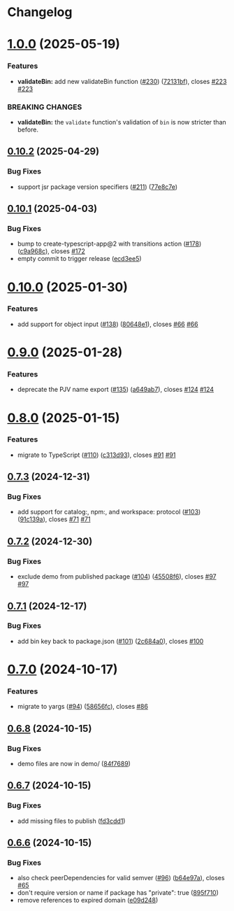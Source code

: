 # Changelog

# [1.0.0](https://github.com/JoshuaKGoldberg/package-json-validator/compare/v0.10.2...v1.0.0) (2025-05-19)

### Features

- **validateBin:** add new validateBin function ([#230](https://github.com/JoshuaKGoldberg/package-json-validator/issues/230)) ([72131bf](https://github.com/JoshuaKGoldberg/package-json-validator/commit/72131bf986d9078948877bd5ec23c340ac4ee577)), closes [#223](https://github.com/JoshuaKGoldberg/package-json-validator/issues/223) [#223](https://github.com/JoshuaKGoldberg/package-json-validator/issues/223)

### BREAKING CHANGES

- **validateBin:** the `validate` function's validation of `bin` is now
  stricter than before.

## [0.10.2](https://github.com/JoshuaKGoldberg/package-json-validator/compare/v0.10.1...v0.10.2) (2025-04-29)

### Bug Fixes

- support jsr package version specifiers ([#211](https://github.com/JoshuaKGoldberg/package-json-validator/issues/211)) ([77e8c7e](https://github.com/JoshuaKGoldberg/package-json-validator/commit/77e8c7e1f238ccfd82ed20bfc83e96bae962b25a))

## [0.10.1](https://github.com/JoshuaKGoldberg/package-json-validator/compare/v0.10.0...v0.10.1) (2025-04-03)

### Bug Fixes

- bump to create-typescript-app@2 with transitions action ([#178](https://github.com/JoshuaKGoldberg/package-json-validator/issues/178)) ([c9a968c](https://github.com/JoshuaKGoldberg/package-json-validator/commit/c9a968cce1efc5e2902abd77f3d8ed719d280301)), closes [#172](https://github.com/JoshuaKGoldberg/package-json-validator/issues/172)
- empty commit to trigger release ([ecd3ee5](https://github.com/JoshuaKGoldberg/package-json-validator/commit/ecd3ee5c19f275adf14e79aa3240fccd1af2cc1f))

# [0.10.0](https://github.com/JoshuaKGoldberg/package-json-validator/compare/v0.9.0...v0.10.0) (2025-01-30)

### Features

- add support for object input ([#138](https://github.com/JoshuaKGoldberg/package-json-validator/issues/138)) ([80648e1](https://github.com/JoshuaKGoldberg/package-json-validator/commit/80648e1ab9bc7f70ae0f16892d6714aa68ec6394)), closes [#66](https://github.com/JoshuaKGoldberg/package-json-validator/issues/66) [#66](https://github.com/JoshuaKGoldberg/package-json-validator/issues/66)

# [0.9.0](https://github.com/JoshuaKGoldberg/package-json-validator/compare/v0.8.0...v0.9.0) (2025-01-28)

### Features

- deprecate the PJV name export ([#135](https://github.com/JoshuaKGoldberg/package-json-validator/issues/135)) ([a649ab7](https://github.com/JoshuaKGoldberg/package-json-validator/commit/a649ab7ea2c86c6008da88df407aa08448785875)), closes [#124](https://github.com/JoshuaKGoldberg/package-json-validator/issues/124) [#124](https://github.com/JoshuaKGoldberg/package-json-validator/issues/124)

# [0.8.0](https://github.com/JoshuaKGoldberg/package-json-validator/compare/v0.7.3...v0.8.0) (2025-01-15)

### Features

- migrate to TypeScript ([#110](https://github.com/JoshuaKGoldberg/package-json-validator/issues/110)) ([c313d93](https://github.com/JoshuaKGoldberg/package-json-validator/commit/c313d93c005abb572b70212af80105ff36e76fc7)), closes [#91](https://github.com/JoshuaKGoldberg/package-json-validator/issues/91) [#91](https://github.com/JoshuaKGoldberg/package-json-validator/issues/91)

## [0.7.3](https://github.com/JoshuaKGoldberg/package-json-validator/compare/v0.7.2...v0.7.3) (2024-12-31)

### Bug Fixes

- add support for catalog:, npm:, and workspace: protocol ([#103](https://github.com/JoshuaKGoldberg/package-json-validator/issues/103)) ([91c139a](https://github.com/JoshuaKGoldberg/package-json-validator/commit/91c139ad3b260e0638e8bab0ce85b62ff12061f5)), closes [#71](https://github.com/JoshuaKGoldberg/package-json-validator/issues/71) [#71](https://github.com/JoshuaKGoldberg/package-json-validator/issues/71)

## [0.7.2](https://github.com/JoshuaKGoldberg/package-json-validator/compare/v0.7.1...v0.7.2) (2024-12-30)

### Bug Fixes

- exclude demo from published package ([#104](https://github.com/JoshuaKGoldberg/package-json-validator/issues/104)) ([45508f6](https://github.com/JoshuaKGoldberg/package-json-validator/commit/45508f6bbccb6f79d67486277ae93434f8a08003)), closes [#97](https://github.com/JoshuaKGoldberg/package-json-validator/issues/97) [#97](https://github.com/JoshuaKGoldberg/package-json-validator/issues/97)

## [0.7.1](https://github.com/JoshuaKGoldberg/package-json-validator/compare/v0.7.0...v0.7.1) (2024-12-17)

### Bug Fixes

- add bin key back to package.json ([#101](https://github.com/JoshuaKGoldberg/package-json-validator/issues/101)) ([2c684a0](https://github.com/JoshuaKGoldberg/package-json-validator/commit/2c684a0addd2e9c24dbae8c771ecd817d41f7c04)), closes [#100](https://github.com/JoshuaKGoldberg/package-json-validator/issues/100)

# [0.7.0](https://github.com/JoshuaKGoldberg/package-json-validator/compare/v0.6.8...v0.7.0) (2024-10-17)

### Features

- migrate to yargs ([#94](https://github.com/JoshuaKGoldberg/package-json-validator/issues/94)) ([58656fc](https://github.com/JoshuaKGoldberg/package-json-validator/commit/58656fce679786f96ec6943e102ca42f9329d864)), closes [#86](https://github.com/JoshuaKGoldberg/package-json-validator/issues/86)

## [0.6.8](https://github.com/JoshuaKGoldberg/package-json-validator/compare/v0.6.7...v0.6.8) (2024-10-15)

### Bug Fixes

- demo files are now in demo/ ([84f7689](https://github.com/JoshuaKGoldberg/package-json-validator/commit/84f76891ebc023ef43dcfd9a62c382f842887dea))

## [0.6.7](https://github.com/JoshuaKGoldberg/package-json-validator/compare/v0.6.6...v0.6.7) (2024-10-15)

### Bug Fixes

- add missing files to publish ([fd3cdd1](https://github.com/JoshuaKGoldberg/package-json-validator/commit/fd3cdd105e7c48584c9f39c05336306ee2f71df2))

## [0.6.6](https://github.com/JoshuaKGoldberg/package-json-validator/compare/v0.6.3...v0.6.6) (2024-10-15)

### Bug Fixes

- also check peerDependencies for valid semver ([#96](https://github.com/JoshuaKGoldberg/package-json-validator/issues/96)) ([b64e97a](https://github.com/JoshuaKGoldberg/package-json-validator/commit/b64e97aeefa9991fcff59bccc71b5a88e8d01fc3)), closes [#65](https://github.com/JoshuaKGoldberg/package-json-validator/issues/65)
- don't require version or name if package has "private": true ([895f710](https://github.com/JoshuaKGoldberg/package-json-validator/commit/895f71068b5b7371c029465991fe9dec6a1a3806))
- remove references to expired domain ([e09d248](https://github.com/JoshuaKGoldberg/package-json-validator/commit/e09d248cc09cd12bde274a9770ab0ee29d46e199))
